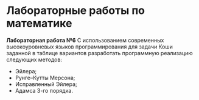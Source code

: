 # Лабораторные работы по математике

**Лабораторная работа №6**
С использованием современных высокоуровневых языков программирования для задачи
Коши заданной в таблице вариантов разработать программную реализацию следующих
методов:
- Эйлера;
- Рунге–Кутты Мерсона;
- Исправленный Эйлера;
- Адамса 3-го порядка.
